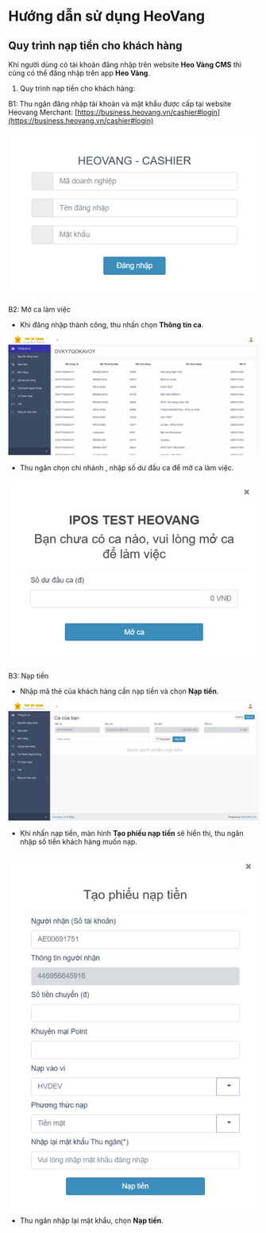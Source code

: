 # Hướng dẫn sử dụng HeoVang
## Quy trình nạp tiền cho khách hàng


Khi người dùng có tài khoản đăng nhập trên website **Heo Vàng CMS**	thì cũng có thể đăng nhập trên app **Heo Vàng**.


1. Quy trình nạp tiền cho khách hàng:

B1: Thu ngân đăng nhập tài khoản và mật khẩu được cấp tại website Heovang Merchant: [https://business.heovang.vn/cashier#login](https://business.heovang.vn/cashier#login)

 ![Màn hình Đăng nhập thu ngân](/images/cashier/login.png)

B2: Mở ca làm việc
- Khi đăng nhập thành công, thu nhấn chọn **Thông tin ca**.

 ![Màn hình Thông tin ca](/images/cashier/dsttca.png)

- Thu ngân chọn chi nhánh , nhập số dư đầu ca để mở ca làm việc.

 ![Màn hình mở ca làm việc](/images/cashier/moca.png)

B3: Nạp tiền
- Nhập mã thẻ của khách hàng cần nạp tiền và chọn **Nạp tiền**.

 ![Màn hình mở ca thành công](/images/cashier/mhmoca.png)

- Khi nhấn nạp tiền, màn hình **Tạo phiếu nạp tiền** sẽ hiển thị, thu ngân nhập số tiền khách hàng muốn nạp.

 ![Màn hình mở ca thành công](/images/cashier/taophieunaptien.png)

-   Thu ngân nhập lại mật khẩu, chọn **Nạp tiền**.